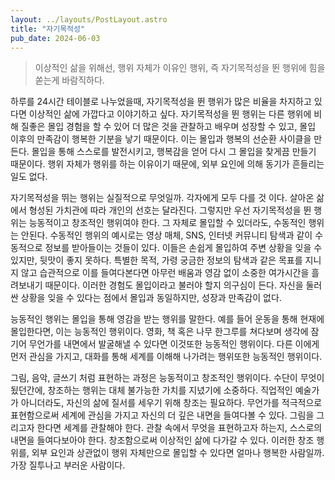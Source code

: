 ```yaml
---
layout: ../layouts/PostLayout.astro
title: "자기목적성"
pub_date: 2024-06-03
---
```

> 이상적인 삶을 위해선, 행위 자체가 이유인 행위, 즉 자기목적성을 뛴 행위에 힘을 쏟는게 바람직하다.

하루를 24시간 테이블로 나누었을때, 자기목적성을 뛴 행위가 많은 비율을 차지하고 있다면 이상적인 삶에 가깝다고 이야기하고 싶다. 자기목적성을 뛴 행위는 다른 행위에 비해 질좋은 몰입 경험을 할 수 있어 더 많은 것을 관찰하고 배우며 성장할 수 있고, 몰입 이후의 만족감이 행복한 기분을 낳기 때문이다. 이는 몰입과 행복의 선순환 사이클을 만든다. 몰입을 통해 스스로를 발전시키고, 행복감을 얻어 다시 그 몰입을 찾게끔 만들기 때문이다. 행위 자체가 행위를 하는 이유이기 때문에, 외부 요인에 의해 동기가 흔들리는 일도 없다.

자기목적성을 뛰는 행위는 실질적으로 무엇일까. 각자에게 모두 다를 것 이다. 살아온 삶에서 형성된 가치관에 따라 개인의 선호는 달라진다. 그렇지만 우선 자기목적성을 뛴 행위는 능동적이고 창조적인 행위여야 한다. 그 자체로 몰입할 수 있더라도, 수동적인 행위는 안된다. 수동적인 행위의 예시로는 영상 매체, SNS, 인터넷 커뮤니티 탐색과 같이 수동적으로 정보를 받아들이는 것들이 있다. 이들은 손쉽게 몰입하여 주변 상황을 잊을 수 있지만, 뒷맛이 좋지 못하다. 특별한 목적, 가령 궁금한 정보의 탐색과 같은 목표를 지니지 않고 습관적으로 이를 들여다본다면 아무런 배움과 영감 없이 소중한 여가시간을 흘려보내기 때문이다. 이러한 경험도 몰입이라고 불러야 할지 의구심이 든다. 자신을 둘러싼 상황을 잊을 수 있다는 점에서 몰입과 동일하지만, 성장과 만족감이 없다.

능동적인 행위는 몰입을 통해 영감을 받는 행위를 말한다. 예를 들어 운동을 통해 현재에 몰입한다면, 이는 능동적인 행위이다. 영화, 책 혹은 나무 한그루를 쳐다보며 생각에 잠기어 무언가를 내면에서 발굴해낼 수 있다면 이것또한 능동적인 행위이다. 다른 이에게 먼저 관심을 가지고, 대화를 통해 세계를 이해해 나가려는 행위또한 능동적인 행위이다.

그림, 음악, 글쓰기 처럼 표현하는 과정은 능동적이고 창조적인 행위이다. 수단이 무엇이 됬던간에, 창조하는 행위는 대체 불가능한 가치를 지녔기에 소중하다. 직업적인 예술가가 아니더라도, 자신의 삶에 질서를 세우기 위해 창조는 필요하다. 무언가를 적극적으로 표현함으로써 세계에 관심을 가지고 자신의 더 깊은 내면을 들여다볼 수 있다. 그림을 그리고자 한다면 세계를 관찰해야 한다. 관찰 속에서 무엇을 표현하고자 하는지, 스스로의 내면을 들여다보아야 한다. 창조함으로써 이상적인 삶에 다가갈 수 있다. 이러한 창조 행위를, 외부 요인과 상관없이 행위 자체만으로 몰입할 수 있다면 얼마나 행복한 사람일까. 가장 질투나고 부러운 사람이다.
